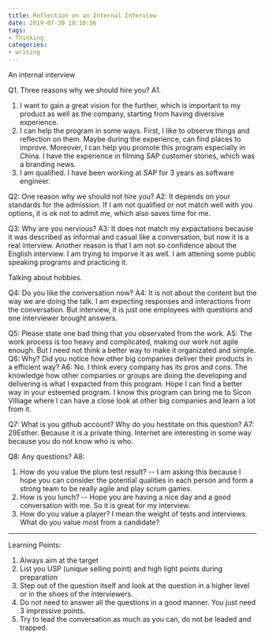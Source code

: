 ```yaml
---
title: Reflection on an Internal Interview
date: 2019-07-30 18:10:56
tags:
- Thinking
categories:
- writing
---
```

An internal interview

Q1. Three reasons why we should hire you?
A1. 
1. I want to gain a great vision for the further, which is important to my product as well as the company, starting from having diversive experience.
2. I can help the program in some ways. First, I like to observe things and reflection on them. Maybe during the experience, can find places to improve. Moreover, I can help you promote this program especially in China. I have the experience in filming SAP customer stories, which was a branding news.
3. I am qualified. I have been working at SAP for 3 years as software engineer.

Q2: One reason why we should not hire you?
A2: It depends on your standards for the admission. If I am not qualified or not match well with you options, it is ok not to admit me, which also saves time for me.

Q3: Why are you nervious?
A3: It does not match my expactations because it was described as informal and casual like a conversation, but now it is a real interview. Another reason is that I am not so confidence about the English interview. I am trying to imporve it as well. I am attening some public speaking programs and practicing it.

Talking about hobbies.

Q4: Do you like the conversation now? 
A4: It is not about the content but the way we are doing the talk. I am expecting responses and interactions from the conversation. But interview, it is just one employees with questions and one interviewer brought answers.

Q5: Please state one bad thing that you observated from the work.
A5: The work process is too heavy and complicated, making our work not agile enough. But I need not think a better way to make it organizated and simple.
Q6: Why? Did you notice how other big companies deliver their products in a efficient way?
A6: No. I think every company has its pros and cons. The knowledge how other companies or groups are doing the developing and delivering is what I expacted from this program. Hope I can find a better way in your esteemed program. I know this program can bring me to Sicon Villiage where I can have a close look at other big companies and learn a lot from it.

Q7: What is you github account? Why do you hestitate on this question?
A7: 29Esther. Because it is a private thing. Internet are interesting in some way because you do not know who is who.

Q8: Any questions?
A8: 
1. How do you value the plum test result? -- I am asking this because I hope you can consider the potential qualities in each person and form a strong team to be really agile and play scrum games.
2. How is you lunch? -- Hope you are having a nice day and a good conversation with me. So it is great for my interview.
3. How do you value a player? I mean the weight of tests and interviews. What do you value most from a candidate?

---
Learning Points:
1. Always aim at the target
2. List you USP (unique selling point) and high light points during preparation
3. Step out of the question itself and look at the question in a higher level or in the shoes of the interviewers.
4. Do not need to answer all the questions in a good manner. You just need 3 impressive points.
5. Try to lead the conversation as much as you can, do not be leaded and trapped.
